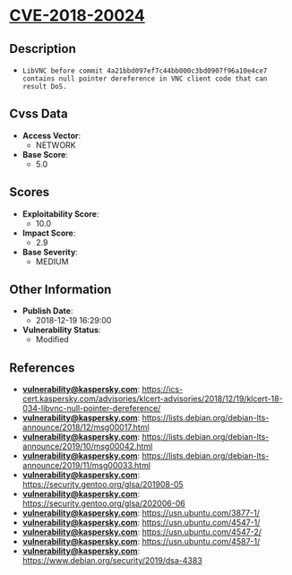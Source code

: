 
# [CVE-2018-20024](https://ics-cert.kaspersky.com/advisories/klcert-advisories/2018/12/19/klcert-18-034-libvnc-null-pointer-dereference/)

## Description

- `LibVNC before commit 4a21bbd097ef7c44bb000c3bd0907f96a10e4ce7 contains null pointer dereference in VNC client code that can result DoS.`

## Cvss Data

- **Access Vector**:
  - NETWORK
- **Base Score**:
  - 5.0

## Scores

- **Exploitability Score**:
  - 10.0
- **Impact Score**:
  - 2.9
- **Base Severity**:
  - MEDIUM

## Other Information

- **Publish Date**:
  - 2018-12-19 16:29:00
- **Vulnerability Status**:
  - Modified

## References

- **vulnerability@kaspersky.com**: https://ics-cert.kaspersky.com/advisories/klcert-advisories/2018/12/19/klcert-18-034-libvnc-null-pointer-dereference/
- **vulnerability@kaspersky.com**: https://lists.debian.org/debian-lts-announce/2018/12/msg00017.html
- **vulnerability@kaspersky.com**: https://lists.debian.org/debian-lts-announce/2019/10/msg00042.html
- **vulnerability@kaspersky.com**: https://lists.debian.org/debian-lts-announce/2019/11/msg00033.html
- **vulnerability@kaspersky.com**: https://security.gentoo.org/glsa/201908-05
- **vulnerability@kaspersky.com**: https://security.gentoo.org/glsa/202006-06
- **vulnerability@kaspersky.com**: https://usn.ubuntu.com/3877-1/
- **vulnerability@kaspersky.com**: https://usn.ubuntu.com/4547-1/
- **vulnerability@kaspersky.com**: https://usn.ubuntu.com/4547-2/
- **vulnerability@kaspersky.com**: https://usn.ubuntu.com/4587-1/
- **vulnerability@kaspersky.com**: https://www.debian.org/security/2019/dsa-4383
